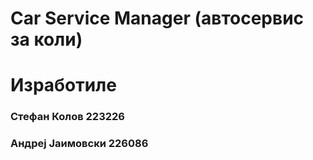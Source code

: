 # Car Service Manager (автосервис за коли)
# Изработиле
### Стефан Колов 223226
### Андреј Јаимовски 226086
